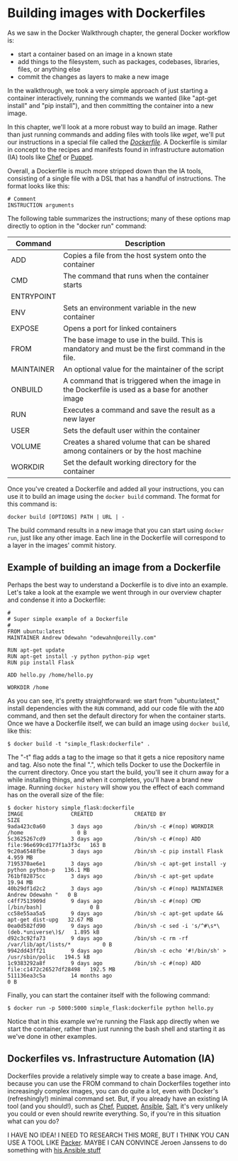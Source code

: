 # Building images with Dockerfiles

As we saw in the Docker Walkthrough chapter, the general Docker workflow is:

* start a container based on an image in a known state
* add things to the filesystem, such as packages, codebases, libraries, files, or anything else
* commit the changes as layers to make a new image

In the walkthrough, we took a very simple approach of just starting a container interactively, running the commands we wanted (like "apt-get install" and "pip install"), and then committing the container into a new image.

In this chapter, we'll look at a more robust way to build an image.  Rather than just running commands and adding files with tools like *wget*, we'll put our instructions in a special file called the *[Dockerfile](https://docs.docker.com/reference/builder/)*.  A Dockerfile is similar in concept to the recipes and manifests found in infrastructure automation (IA) tools like [Chef](http://www.getchef.com/) or [Puppet](http://puppetlabs.com/).  

Overall, a Dockerfile is much more stripped down than the IA tools, consisting of a single file with a DSL that has a handful of instructions.  The format looks like this:

```console
# Comment
INSTRUCTION arguments
```

The following table summarizes the instructions; many of these options map directly to option in the "docker run" command:


| Command    | Description 
|------------|-------------------------------------------------------
| ADD        | Copies a file from the host system onto the container
| CMD        | The command that runs when the container starts
| ENTRYPOINT | 
| ENV        | Sets an environment variable in the new container
| EXPOSE     | Opens a port for linked containers
| FROM       | The base image to use in the build.  This is mandatory and must be the first command in the file.
| MAINTAINER | An optional value for the maintainer of the script
| ONBUILD    | A command that is triggered when the image in the Dockerfile is used as a base for another image
| RUN        | Executes a command and save the result as a new layer
| USER       | Sets the default user within the container 
| VOLUME     | Creates a shared volume that can be shared among containers or by the host machine
| WORKDIR    | Set the default working directory for the container

Once you've created a Dockerfile and added all your instructions, you can use it to build an image using the `docker build` command.  The format for this command is:

```
docker build [OPTIONS] PATH | URL | -
```

The build command results in a new image that you can start using `docker run`, just like any other image.  Each line in the Dockerfile will correspond to a layer in the images' commit history.


## Example of building an image from a Dockerfile

Perhaps the best way to understand a Dockerfile is to dive into an example.  Let's take a look at the example we went through in our overview chapter and condense it into a Dockerfile:

```
#
# Super simple example of a Dockerfile
#
FROM ubuntu:latest
MAINTAINER Andrew Odewahn "odewahn@oreilly.com"

RUN apt-get update
RUN apt-get install -y python python-pip wget
RUN pip install Flask

ADD hello.py /home/hello.py

WORKDIR /home

```

As you can see, it's pretty straightforward: we start from "ubuntu:latest," install dependencies with the `RUN` command, add our code file with the `ADD` command, and then set the default directory for when the container starts.  Once we have a Dockerfile itself, we can build an image using `docker build`, like this:


```
$ docker build -t "simple_flask:dockerfile" .
```

The "-t" flag adds a tag to the image so that it gets a nice repository name and tag. Also note the final ".", which tells Docker to use the Dockerfile in the current directory.  Once you start the build, you'll see it churn away for a while installing things, and when it completes, you'll have a brand new image.  Running `docker history` will show you the effect of each command has on the overall size of the file:

```console
$ docker history simple_flask:dockerfile
IMAGE               CREATED             CREATED BY                                      SIZE
9ada423c0a60        3 days ago          /bin/sh -c #(nop) WORKDIR /home                 0 B
5c3625267cd9        3 days ago          /bin/sh -c #(nop) ADD file:96e699cd177f1a3f3c   163 B
9c20a6548fbe        3 days ago          /bin/sh -c pip install Flask                    4.959 MB
7195370ae6e1        3 days ago          /bin/sh -c apt-get install -y python python-p   136.1 MB
761bf82875cc        3 days ago          /bin/sh -c apt-get update                       19.94 MB
40b29df1d2c2        3 days ago          /bin/sh -c #(nop) MAINTAINER Andrew Odewahn "   0 B
c4ff7513909d        9 days ago          /bin/sh -c #(nop) CMD [/bin/bash]               0 B
cc58e55aa5a5        9 days ago          /bin/sh -c apt-get update && apt-get dist-upg   32.67 MB
0ea0d582fd90        9 days ago          /bin/sh -c sed -i 's/^#\s*\(deb.*universe\)$/   1.895 kB
d92c3c92fa73        9 days ago          /bin/sh -c rm -rf /var/lib/apt/lists/*          0 B
9942dd43ff21        9 days ago          /bin/sh -c echo '#!/bin/sh' > /usr/sbin/polic   194.5 kB
1c9383292a8f        9 days ago          /bin/sh -c #(nop) ADD file:c1472c26527df28498   192.5 MB
511136ea3c5a        14 months ago                                                       0 B
```

Finally, you can start the container itself with the following command:

```console
$ docker run -p 5000:5000 simple_flask:dockerfile python hello.py
```

Notice that in this example we're running the Flask app directly when we start the container, rather than just running the bash shell and starting it as we've done in other examples.

## Dockerfiles vs. Infrastructure Automation (IA)

Dockerfiles provide a relatively simple way to create a base image.  And, because you can use the FROM command to chain Dockerfiles together into increasingly complex images, you can do quite a lot, even with Docker's (refreshingly!) minimal command set.  But, if you already have an existing IA tool (and you should!), such as [Chef](http://www.getchef.com/), [Puppet](http://puppetlabs.com/), [Ansible](http://www.ansible.com/home), [Salt](http://www.saltstack.com/), it's very unlikely you could or even should rewrite everything.  So, if you're in this situation what can you do?


I HAVE NO IDEA!  I NEED TO RESEARCH THIS MORE, BUT I THINK YOU CAN USE A TOOL LIKE [Packer](http://www.packer.io/). MAYBE I CAN CONVINCE Jeroen Janssens to do something with [his Ansible stuff](https://github.com/jeroenjanssens/data-science-at-the-command-line/tree/master/dst/build)

